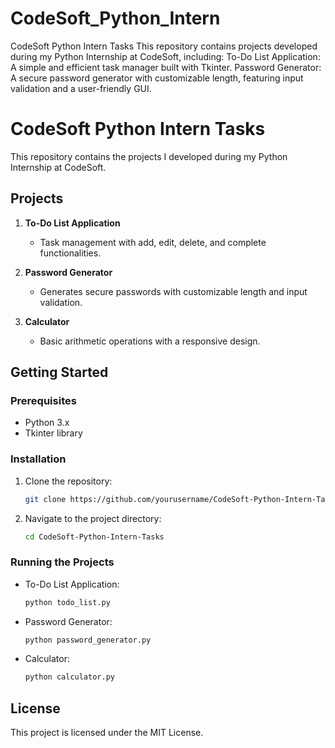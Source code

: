 # CodeSoft_Python_Intern
CodeSoft Python Intern Tasks  This repository contains projects developed during my Python Internship at CodeSoft, including:  To-Do List Application: A simple and efficient task manager built with Tkinter. Password Generator: A secure password generator with customizable length, featuring input validation and a user-friendly GUI. 

# CodeSoft Python Intern Tasks

This repository contains the projects I developed during my Python Internship at CodeSoft.

## Projects

1. **To-Do List Application**
   - Task management with add, edit, delete, and complete functionalities.

2. **Password Generator**
   - Generates secure passwords with customizable length and input validation.

3. **Calculator**
   - Basic arithmetic operations with a responsive design.

## Getting Started

### Prerequisites
- Python 3.x
- Tkinter library

### Installation
1. Clone the repository:
    ```bash
    git clone https://github.com/yourusername/CodeSoft-Python-Intern-Tasks.git
    ```
2. Navigate to the project directory:
    ```bash
    cd CodeSoft-Python-Intern-Tasks
    ```

### Running the Projects
- To-Do List Application:
    ```bash
    python todo_list.py
    ```

- Password Generator:
    ```bash
    python password_generator.py
    ```

- Calculator:
    ```bash
    python calculator.py
    ```

## License
This project is licensed under the MIT License.
